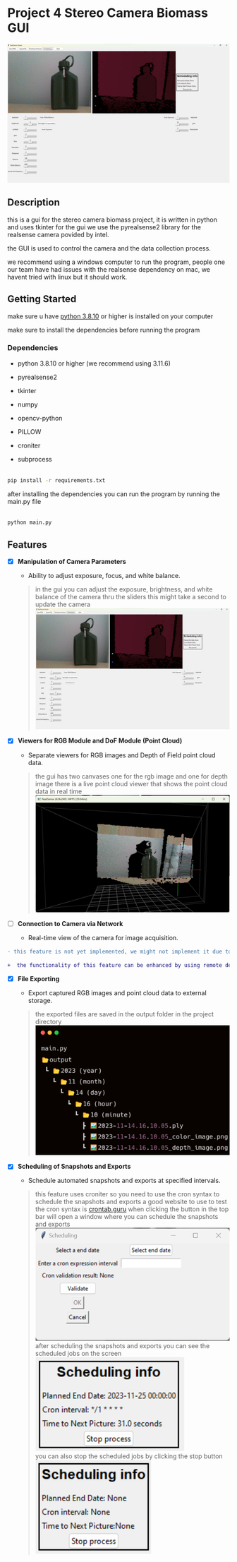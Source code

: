 # Project 4 Stereo Camera Biomass GUI

![preview gui](./readme-images/image1.png)

## Description

this is a gui for the stereo camera biomass project, it is written in python and uses tkinter for the gui we use the pyrealsense2 library for the realsense camera povided by intel.

the GUI is used to control the camera and the data collection process.

we recommend using a windows computer to run the program, people one our team have had issues with the realsense dependency on mac, we havent tried with linux but it should work.

## Getting Started

make sure u have [python 3.8.10](https://www.python.org/downloads/release/python-3810/) or higher is installed on your computer

make sure to install the dependencies before running the program

### Dependencies

* python 3.8.10 or higher (we recommend using 3.11.6)
  
* pyrealsense2

* tkinter

* numpy

* opencv-python

* PILLOW
  
* croniter

* subprocess

```cmd

pip install -r requirements.txt

```

after installing the dependencies you can run the program by running the main.py file

```cmd

python main.py

```



## Features

* [X] **Manipulation of Camera Parameters**
  * Ability to adjust exposure, focus, and white balance.
  > in the gui you can adjust the exposure, brightness, and white balance of the camera thru the sliders this might take a second to update the camera
  ![camera parameters](./readme-images/image1.png)

* [X] **Viewers for RGB Module and DoF Module (Point Cloud)**
  * Separate viewers for RGB images and Depth of Field point cloud data.
  > the gui has two canvases one for the rgb image and one for depth image
   there is a live point cloud viewer that shows the point cloud data in real time
  ![camera parameters](./readme-images/image-pointcloud-viewer.png)

* [ ] **Connection to Camera via Network**
  * Real-time view of the camera for image acquisition.
  
```diff
- this feature is not yet implemented, we might not implement it due to the scale of this feature,
```

```diff
+  the functionality of this feature can be enhanced by using remote desktop software to connect to the computer running the program
```

* [X] **File Exporting**
  * Export captured RGB images and point cloud data to external storage.
  > the exported files are saved in the output folder in the project directory
  ![file system](./readme-images/carbon.png)

* [X] **Scheduling of Snapshots and Exports**
  * Schedule automated snapshots and exports at specified intervals.
  > this feature uses croniter so you need to use the cron syntax to schedule the snapshots and exports
  a good website to use to test the cron syntax is [crontab.guru](https://crontab.guru/)
  when clicking the button in the top bar will open a window where you can schedule the snapshots and exports
  ![schedule image](./readme-images/image-schedule.png)  
  after scheduling the snapshots and exports you can see the scheduled jobs on the screen  
  ![schedule image](./readme-images/shedule-info-filled-in.png)  
  you can also stop the scheduled jobs by clicking the stop button  
  ![schedule image](./readme-images/shedule-info.png)

